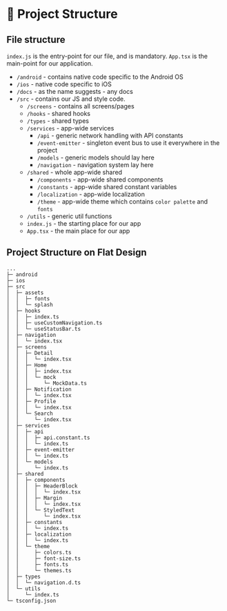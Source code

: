 # 🍺 Project Structure

## File structure

`index.js` is the entry-point for our file, and is mandatory.
`App.tsx` is the main-point for our application.

- `/android` - contains native code specific to the Android OS
- `/ios` - native code specific to iOS
- `/docs` - as the name suggests - any docs
- `/src` - contains our JS and style code.
  - `/screens` - contains all screens/pages
  - `/hooks` - shared hooks
  - `/types` - shared types
  - `/services` - app-wide services
    - `/api` - generic network handling with API constants
    - `/event-emitter` - singleton event bus to use it everywhere in the project
    - `/models` - generic models should lay here
    - `/navigation` - navigation system lay here
  - `/shared` - whole app-wide shared
    - `/components` - app-wide shared components
    - `/constants` - app-wide shared constant variables
    - `/localization` - app-wide localization
    - `/theme` - app-wide theme which contains `color palette` and `fonts`
  - `/utils` - generic util functions
  - `index.js` - the starting place for our app
  - `App.tsx` - the main place for our app

## Project Structure on Flat Design

```
...
├─ android
├─ ios
├─ src
│  ├─ assets
│  │  ├─ fonts
│  │  └─ splash
│  ├─ hooks
│  │  ├─ index.ts
│  │  ├─ useCustomNavigation.ts
│  │  └─ useStatusBar.ts
│  ├─ navigation
│  │  └─ index.tsx
│  ├─ screens
│  │  ├─ Detail
│  │  │  └─ index.tsx
│  │  ├─ Home
│  │  │  ├─ index.tsx
│  │  │  └─ mock
│  │  │     └─ MockData.ts
│  │  ├─ Notification
│  │  │  └─ index.tsx
│  │  ├─ Profile
│  │  │  └─ index.tsx
│  │  └─ Search
│  │     └─ index.tsx
│  ├─ services
│  │  ├─ api
│  │  │  ├─ api.constant.ts
│  │  │  └─ index.ts
│  │  ├─ event-emitter
│  │  │  └─ index.ts
│  │  └─ models
│  │     └─ index.ts
│  ├─ shared
│  │  ├─ components
│  │  │  ├─ HeaderBlock
│  │  │  │  └─ index.tsx
│  │  │  ├─ Margin
│  │  │  │  └─ index.tsx
│  │  │  └─ StyledText
│  │  │     └─ index.tsx
│  │  ├─ constants
│  │  │  └─ index.ts
│  │  ├─ localization
│  │  │  └─ index.ts
│  │  └─ theme
│  │     ├─ colors.ts
│  │     ├─ font-size.ts
│  │     ├─ fonts.ts
│  │     └─ themes.ts
│  ├─ types
│  │  └─ navigation.d.ts
│  └─ utils
│     └─ index.ts
└─ tsconfig.json

```
